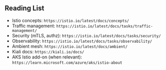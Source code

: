 ## Reading List

- Istio concepts: `https://istio.io/latest/docs/concepts/`
- Traffic management: `https://istio.io/latest/docs/tasks/traffic-management/`
- Security (mTLS, authz): `https://istio.io/latest/docs/tasks/security/`
- Observability: `https://istio.io/latest/docs/tasks/observability/`
- Ambient mesh: `https://istio.io/latest/docs/ambient/`
- Kiali docs: `https://kiali.io/docs/`
- AKS Istio add-on (when relevant): `https://learn.microsoft.com/azure/aks/istio-about`
